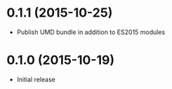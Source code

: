 # 0.1.1 (2015-10-25)

* Publish UMD bundle in addition to ES2015 modules

# 0.1.0 (2015-10-19)

* Initial release
